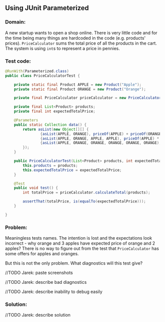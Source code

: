 ## Using JUnit Parameterized


### Domain:

A new startup wants to open a shop online. There is very little code and for the time being many things are hardcoded in the code (e.g. products' prices). ```PriceCalculator``` sums the total price of all the products in the cart. The system is using ```int```s to represent a price in pennies.


### Test code:

```java
@RunWith(Parameterized.class)
public class PriceCalculatorTest {

    private static final Product APPLE = new Product("Apple");
    private static final Product ORANGE = new Product("Orange");

    private final PriceCalculator priceCalculator = new PriceCalculator();

    private final List<Product> products;
    private final int expectedTotalPrice;

    @Parameters
    public static Collection data() {
        return asList(new Object[][] {
                {asList(APPLE, ORANGE), priceOf(APPLE) + priceOf(ORANGE)},
                {asList(APPLE, ORANGE, APPLE, APPLE), priceOf(APPLE) * 2 + priceOf(ORANGE)},
                {asList(APPLE, ORANGE, ORANGE, ORANGE, ORANGE, ORANGE), priceOf(APPLE) + priceOf(ORANGE) * 3},
        });
    }

    public PriceCalculatorTest(List<Product> products, int expectedTotalPrice) {
        this.products = products;
        this.expectedTotalPrice = expectedTotalPrice;
    }

    @Test
    public void test() {
        int totalPrice = priceCalculator.calculateTotal(products);

        assertThat(totalPrice, is(equalTo(expectedTotalPrice)));
    }

}
```


### Problem:

Meaningless tests names. The intention is lost and the expectations look incorrect - why orange and 3 apples have expected price of orange and 2 apples? There is no way to figure out from the test that ```PriceCalculator``` has some offers for apples and oranges.

But this is not the only problem. What diagnostics will this test give?

//TODO Jarek: paste screenshots

//TODO Jarek: describe bad diagnostics

//TODO Jarek: describe inability to debug easily

### Solution:

//TODO Jarek: describe solution
